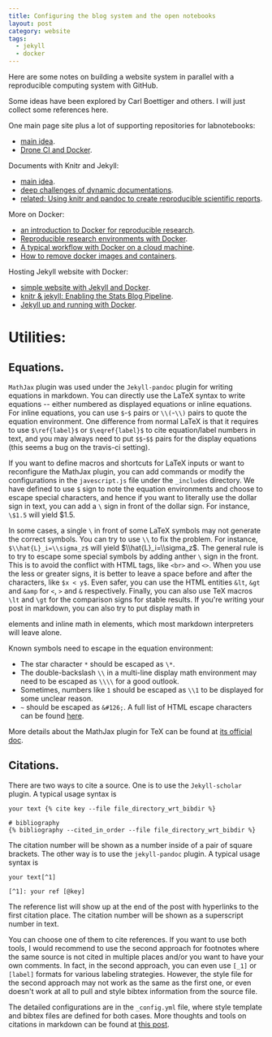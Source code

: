 ```yaml
---
title: Configuring the blog system and the open notebooks
layout: post
category: website
tags:
  - jekyll
  - docker
---
```


Here are some notes on building a website system in parallel with a reproducible computing system with GitHub.

Some ideas have been explored by Carl Boettiger and others. I will just collect some references here.

One main page site plus a lot of supporting repositories for labnotebooks:
- [main idea](http://www.carlboettiger.info/2015/01/01/notebook-maintenance-and-scaling.html).
- [Drone CI and Docker](http://www.carlboettiger.info/2014/09/05/drone-ci-and-docker.html).

Documents with Knitr and Jekyll:
- [main idea](http://www.carlboettiger.info/2015/01/07/automated-knitr-in-jekyll.html).
- [deep challenges of dynamic documentations](http://www.carlboettiger.info/2014/05/05/knitr-workflow-challenges.html).
- [related: Using knitr and pandoc to create reproducible scientific reports](http://galahad.well.ox.ac.uk/repro/).

More on Docker:
- [an introduction to Docker for reproducible research](http://www.carlboettiger.info/assets/files/pubs/10.1145/2723872.2723882.pdf).
- [Reproducible research environments with Docker](http://www.carlboettiger.info/2014/08/25/reproducible-research-environments-with-Docker.html).
- [A typical workflow with Docker on a cloud machine](http://www.carlboettiger.info/2015/12/17/docker-workflows.html).
- [How to remove docker images and containers](http://tecadmin.net/remove-docker-images-and-containers/#).

Hosting Jekyll website with Docker:
- [simple website with Jekyll and Docker](http://habd.as/simple-websites-jekyll-docker/).
- [knitr & jekyll: Enabling the Stats Blog Pipeline](https://blog.inferentialist.com/2015/10/01/knitr-and-jekyll-enabling-stats-blog-pipeline.html).
- [Jekyll up and running with Docker](https://workshop.avatarnewyork.com/post/jekyll-up-and-running-with-docker/).


# Utilities:

## Equations.
`MathJax` plugin was used under the `Jekyll-pandoc` plugin for writing equations in markdown.
You can directly use the LaTeX syntax to write equations -- either numbered as displayed equations or inline equations.
For inline equations, you can use `$`-`$` pairs or `\\(`-`\\)` pairs to quote the equation environment.
One difference from normal LaTeX is that it requires to use `$\ref{label}$` or `$\eqref{label}$` to cite equation/label numbers in text, and you may always need to put `$$`-`$$` pairs for the display equations (this seems a bug on the travis-ci setting).

If you want to define macros and shortcuts for LaTeX inputs or want to reconfigure the MathJax plugin, you can add commands or modify the configurations in the `javescript.js` file under the `_includes` directory.
We have defined to use `$` sign to note the equation environments and choose to escape special characters, and hence if you want to literally use the dollar sign in text, you can add a `\` sign in front of the dollar sign. For instance, `\$1.5` will yield  \$1.5.

In some cases, a single `\` in front of some LaTeX symbols may not generate the correct symbols. You can try to use `\\` to fix the problem. For instance, `$\\hat{L}_i=\\sigma_z$` will yield $\\hat{L}_i=\\sigma_z$.
The general rule is to try to escape some special symbols by adding anther `\` sign in the front.
This is to avoid the conflict with HTML tags, like `<br>` and `<>`. When you use the less or greater signs, it is better to leave a space before and after the characters, like `$x < y$`. Even safer, you can use the HTML entities `&lt`, `&gt` and `&amp` for `<`, `>`  and `&` respectively. Finally, you can also use TeX macros `\lt` and `\gt` for the comparison signs for stable results.
If you're writing your post in markdown, you can also try to put display math in <div> elements and inline math in <span> elements, which most markdown interpreters will leave alone.

Known symbols need to escape in the equation environment:

- The star character `*` should be escaped as `\*`.
- The double-backslash `\\` in a multi-line display math environment may need to be escaped as `\\\\` for a good outlook.
- Sometimes, numbers like `1` should be escaped as `\\1` to be displayed for some unclear reason.
- `~` should be escaped as `&#126;`. A full list of HTML escape characters can be found [here](http://www.theukwebdesigncompany.com/articles/entity-escape-characters.php).

More details about the MathJax plugin for TeX can be found at [its official doc](http://docs.mathjax.org/en/latest/tex.html).

## Citations.
There are two ways to cite a source. One is to use the `Jekyll-scholar` plugin. A typical usage syntax is
```
your text {% cite key --file file_directory_wrt_bibdir %}

# bibliography
{% bibliography --cited_in_order --file file_directory_wrt_bibdir %}
```
The citation number will be shown as a number inside of a pair of square brackets.
The other way is to use the `jekyll-pandoc` plugin. A typical usage syntax is
```
your text[^1]

[^1]: your ref [@key]
```
The reference list will show up at the end of the post with hyperlinks to the first citation place. The citation number will be shown as a superscript number in text.

You can choose one of them to cite references.
If you want to use both tools, I would recommend to use the second approach for footnotes where the same source is not cited in multiple places and/or you want to have your own comments.
In fact, in the second approach, you can even use `[_1]` or `[label]` formats for various labeling strategies. However, the style file for the second approach may not work as the same as the first one, or even doesn't work at all to pull and style bibtex information from the source file.

The detailed configurations are in the `_config.yml` file, where style template and bibtex files are defined for both cases.
More thoughts and tools on citations in markdown can be found at [this post](http://www.carlboettiger.info/2012/05/30/knitcitations.html).
